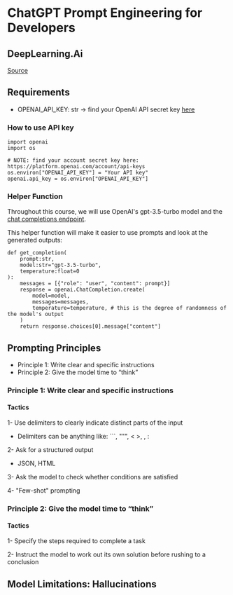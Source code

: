 # ChatGPT Prompt Engineering for Developers

## DeepLearning.Ai
[Source](https://learn.deeplearning.ai/chatgpt-prompt-eng/lesson/1/introduction)

## Requirements
* OPENAI_API_KEY: str -> find your OpenAI API secret key [here](https://platform.openai.com/account/api-keys)

### How to use API key 
```
import openai
import os

# NOTE: find your account secret key here: https://platform.openai.com/account/api-keys
os.environ["OPENAI_API_KEY"] = "Your API key"
openai.api_key = os.environ["OPENAI_API_KEY"]
```

### Helper Function

Throughout this course, we will use OpenAI's gpt-3.5-turbo model and the [chat completions endpoint](https://platform.openai.com/docs/guides/chat).

This helper function will make it easier to use prompts and look at the generated outputs:


```
def get_completion(
    prompt:str,
    model:str="gpt-3.5-turbo",
    temperature:float=0
):
    messages = [{"role": "user", "content": prompt}]
    response = openai.ChatCompletion.create(
        model=model,
        messages=messages,
        temperature=temperature, # this is the degree of randomness of the model's output
    )
    return response.choices[0].message["content"]
```

## Prompting Principles

* Principle 1: Write clear and specific instructions
* Principle 2: Give the model time to “think”

### Principle 1: Write clear and specific instructions

#### Tactics

1- Use delimiters to clearly indicate distinct parts of the input
* Delimiters can be anything like: ```, """, < >, <tag> </tag>, :

2- Ask for a structured output
* JSON, HTML

3- Ask the model to check whether conditions are satisfied

4- "Few-shot" prompting

### Principle 2: Give the model time to “think”

#### Tactics

1- Specify the steps required to complete a task

2- Instruct the model to work out its own solution before rushing to a conclusion

## Model Limitations: Hallucinations
